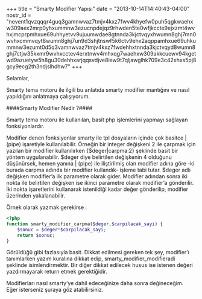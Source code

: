 +++
title = "Smarty Modifier Yapısı"
date = "2013-10-14T14:40:43-04:00"
nostr_id = "nevent1qvzqqqr4guq3gamnwvaz7tmjv4kxz7fwv4khyefw0puh5qgkwaehxw309aex2mrp0yhxummnw3ezucnpdejqz9rhwden5te0wfjkccte9ejxzmt4wvhxjmcprpmhxue69uhhyetvv9ujuumwdae8gtnnda3kjctvqyxhwumn8ghj7mn0wvhxcmmvqyt8wumn8ghj7un9d3shjtnswf5k6ctv9ehx2aqppamhxue69uhkummnw3ezumt0d5q3vamnwvaz7tmjv4kxz7fwdehhxtnnda3kjctvqyd8wumn8ghj7ctjw35kxmr9wvhxcctev4erxtnwv4mhxqg7waehxw309akkcuewv94kgetwd9azuetyw5h8gu30dehhxarjqqsvdjve8lew9t7qljawglhk709e3c42xhxs5pj8gcy9ecg2th3ndjslhdhw7"
+++

Selamlar,

Smarty tema motoru ile ilgili bu anlatıda smarty modifier mantığını ve nasıl yapıldığını anlatmaya çalışıyorum.

####Smarty Modifier Nedir ?####

Smarty tema motoru ile kullanılan, basit php işlemlerini yapmayı sağlayan fonksiyonlardır.

Modifier denen fonksiyonlar smarty ile tpl dosyaların içinde çok basitce \| (pipe) işaretiyle kullanılabilir. Örneğin bir integer değişkeni 2 ile çarpmak için yazılan bir modifier kullanılırken {$deger\|carpma:2} şeklinde basit bir yöntem uygulanabilir. $deger diye belirtilen değişkenin 4 olduğunu düşünürsek, hemen yanına \| (pipe) ile iliştirilmiş olan modifier adına göre -ki burada carpma adında bir modifier kullandık- işleme tabi tutar. $deger adlı değişken modifier’a ilk parametre olarak gider. Modifier adından sonra iki nokta ile belirtilen değişken ise ikinci parametre olarak modifier’a gönderilir. İki nokta işaretlerini kullanarak istenildiği kadar değer gönderilip, modifier üzerinden yakalanabilir.

Örnek olarak yazmak gerekirse :


```php 
<?php
function smarty_modifier_carpma($deger,$carpilacak_sayi) {
	$sonuc = $deger*$carpilacak_sayi;
	return $sonuc;
}

```

Görüldüğü gibi fazlasıyla basit. Dikkat edilmesi gereken tek şey, modifier’ı tanımlarken yazım kuralına dikkat edip, smarty_modifier_modifieradi şeklinde isimlendirmektir. Bir diğer dikkat edilecek husus ise istenen değeri yazdırmayarak return etmek gerektiğidir.

Modifierları nasıl smarty’ye dahil edeceğinize daha sonra değineceğim. Eğer isterseniz şuraya göz atabilirsiniz.

